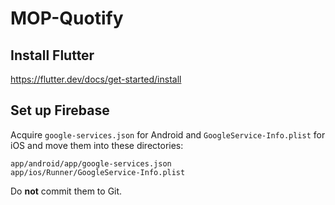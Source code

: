 # MOP-Quotify

## Install Flutter

https://flutter.dev/docs/get-started/install

## Set up Firebase

Acquire `google-services.json` for Android and `GoogleService-Info.plist` for iOS and move them into these directories:

```
app/android/app/google-services.json
app/ios/Runner/GoogleService-Info.plist
```

Do **not** commit them to Git.
